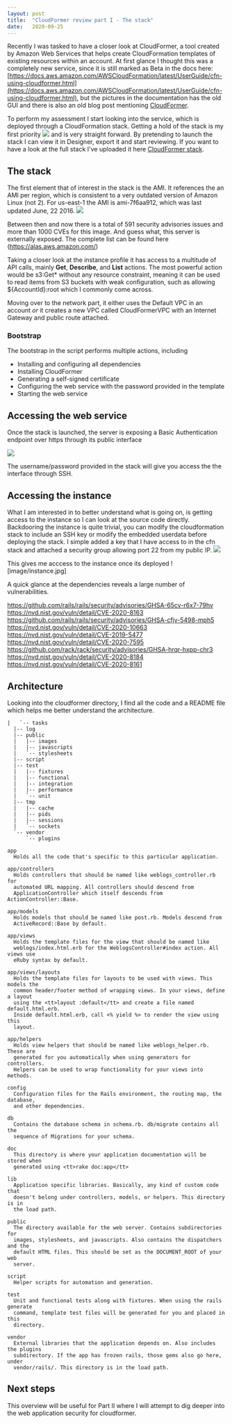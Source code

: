 ```yaml
---
layout: post
title:  "CloudFormer review part I - The stack"
date:   2020-09-25
---
```


Recently I was tasked to have a closer look at CloudFormer, a tool created by Amazon Web Services that helps create CloudFormation templates of existing resources within an account. At first glance I thought this was a completely new service, since it is still marked as Beta in the docs here: [https://docs.aws.amazon.com/AWSCloudFormation/latest/UserGuide/cfn-using-cloudformer.html](https://docs.aws.amazon.com/AWSCloudFormation/latest/UserGuide/cfn-using-cloudformer.html), but the pictures in the documentation has the old GUI and there is also an old blog post mentioning [CloudFormer](https://aws.amazon.com/blogs/devops/building-aws-cloudformation-templates-using-cloudformer). 

To perform my assessment I start looking into the service, which is deployed through a CloudFormation stack. Getting a hold of the stack is my first priority ![](/image/cloudformerstack.jpg) and is very straight forward. By pretending to launch the stack I can view it in Designer, export it and start reviewing. If you want to have a look at the full stack I've uploaded it here [CloudFormer stack](https://gist.github.com/karimelmel/f5a0e9c975bc9b43fd3371c27662f090).

## The stack
The first element that of interest in the stack is the AMI. It references the an AMI per region, which is consistent to a very outdated version of Amazon Linux (not 2). For us-east-1 the AMI is ami-7f6aa912, which was last updated June, 22 2016. 
![](/image/ami.jpg)


Between then and now there is a total of 591 security advisories issues and more than 1000 CVEs for this image. And guess what, this server is externally exposed. The complete list can be found here (https://alas.aws.amazon.com/)

Taking a closer look at the instance profile it has access to a multitude of API calls, mainly **Get**, **Describe**, and **List** actions. The most powerful action would be s3:Get* without any resource constraint, meaning it can be used to read items from S3 buckets with weak configuration, such as allowing ${AccountId}:root which I commonly come across.

Moving over to the network part, it either uses the Default VPC in an account *or* it creates a new VPC called CloudFormerVPC with an Internet Gateway and public route attached.

### Bootstrap
The bootstrap in the script performs multiple actions, including

- Installing and configuring all dependencies
- Installing CloudFormer
- Generating a self-signed certificate
- Configuring the web service with the password provided in the template
- Starting the web service

## Accessing the web service
Once the stack is launched, the server is exposing a Basic Authentication endpoint over https through its public interface 

![](/image/auth.jpg)


The username/password provided in the stack will give you access the the interface through SSH. 

## Accessing the instance
What I am interested in to better understand what is going on, is getting access to the instance so I can look at the source code directly. Backdooring the instance is quite trivial, you can modify the cloudformation stack to include an SSH key or modify the embedded userdata before deploying the stack. 
I simple added a key that I have access to in the cfn stack and attached a security group allowing port 22 from my public IP. 
![](/image/cfnupdate.jpg)

This gives me acccess to the instance once its deployed
![image/instance.jpg]

A quick glance at the dependencies reveals a large number of vulnerabilities.

https://github.com/rails/rails/security/advisories/GHSA-65cv-r6x7-79hv
https://nvd.nist.gov/vuln/detail/CVE-2020-8163
https://github.com/rails/rails/security/advisories/GHSA-cfjv-5498-mph5
https://nvd.nist.gov/vuln/detail/CVE-2020-10663
https://nvd.nist.gov/vuln/detail/CVE-2019-5477
https://nvd.nist.gov/vuln/detail/CVE-2020-7595
https://github.com/rack/rack/security/advisories/GHSA-hrqr-hxpp-chr3
https://nvd.nist.gov/vuln/detail/CVE-2020-8184
https://nvd.nist.gov/vuln/detail/CVE-2020-8161


## Architecture
Looking into the cloudformer directory, I find all the code and a README file which helps me better understand the architecture.

```   
|   `-- tasks
  |-- log
  |-- public
  |   |-- images
  |   |-- javascripts
  |   `-- stylesheets
  |-- script
  |-- test
  |   |-- fixtures
  |   |-- functional
  |   |-- integration
  |   |-- performance
  |   `-- unit
  |-- tmp
  |   |-- cache
  |   |-- pids
  |   |-- sessions
  |   `-- sockets
  `-- vendor
      `-- plugins

app
  Holds all the code that's specific to this particular application.

app/controllers
  Holds controllers that should be named like weblogs_controller.rb for
  automated URL mapping. All controllers should descend from
  ApplicationController which itself descends from ActionController::Base.

app/models
  Holds models that should be named like post.rb. Models descend from
  ActiveRecord::Base by default.

app/views
  Holds the template files for the view that should be named like
  weblogs/index.html.erb for the WeblogsController#index action. All views use
  eRuby syntax by default.

app/views/layouts
  Holds the template files for layouts to be used with views. This models the
  common header/footer method of wrapping views. In your views, define a layout
  using the <tt>layout :default</tt> and create a file named default.html.erb.
  Inside default.html.erb, call <% yield %> to render the view using this
  layout.

app/helpers
  Holds view helpers that should be named like weblogs_helper.rb. These are
  generated for you automatically when using generators for controllers.
  Helpers can be used to wrap functionality for your views into methods.

config
  Configuration files for the Rails environment, the routing map, the database,
  and other dependencies.

db
  Contains the database schema in schema.rb. db/migrate contains all the
  sequence of Migrations for your schema.

doc
  This directory is where your application documentation will be stored when
  generated using <tt>rake doc:app</tt>

lib
  Application specific libraries. Basically, any kind of custom code that
  doesn't belong under controllers, models, or helpers. This directory is in
  the load path.

public
  The directory available for the web server. Contains subdirectories for
  images, stylesheets, and javascripts. Also contains the dispatchers and the
  default HTML files. This should be set as the DOCUMENT_ROOT of your web
  server.

script
  Helper scripts for automation and generation.

test
  Unit and functional tests along with fixtures. When using the rails generate
  command, template test files will be generated for you and placed in this
  directory.

vendor
  External libraries that the application depends on. Also includes the plugins
  subdirectory. If the app has frozen rails, those gems also go here, under
  vendor/rails/. This directory is in the load path.
  ```

## Next steps

This overview will be useful for Part II where I will attempt to dig deeper into the web application security for cloudformer.